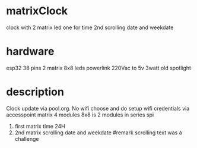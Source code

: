 # matrixClock
 clock with 2 matrix led one for time 2nd scrolling date and weekdate
# hardware
esp32 38 pins
2 matrix 8x8 leds
powerlink 220Vac to 5v 3watt
old spotlight
# description
Clock update via pool.org.
No wifi choose and do setup wifi credentials via accesspoint
matrix 4 modules 8x8 is 2 modules in series spi
1) first matrix time 24H
2) 2nd matrix scrolling date and weekdate
#remark
scrolling text was a challenge
